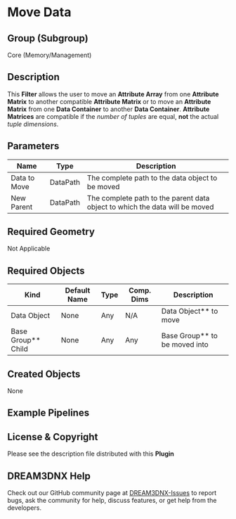 # Move Data


## Group (Subgroup) ##

Core (Memory/Management)

## Description ##

This **Filter** allows the user to move an **Attribute Array** from one **Attribute Matrix** to another compatible **Attribute Matrix** or to move an **Attribute Matrix** from one **Data Container** to another **Data Container**. **Attribute Matrices** are compatible if the *number of tuples* are equal, **not** the actual *tuple dimensions*. 

## Parameters ##

| Name | Type | Description |
|------|------| ----------- |
| Data to Move | DataPath | The complete path to the data object to be moved |
| New Parent | DataPath | The complete path to the parent data object to which the data will be moved |

## Required Geometry ##

Not Applicable

## Required Objects ##

| Kind                      | Default Name | Type     | Comp. Dims | Description                                 |
|---------------------------|--------------|----------|------------|---------------------------------------------|
| Data Object | None | Any | N/A | Data Object** to move |
| Base Group** Child | None | Any | Any | Base Group** to be moved into |

## Created Objects ##

None

## Example Pipelines ##



## License & Copyright ##

Please see the description file distributed with this **Plugin**

## DREAM3DNX Help

Check out our GitHub community page at [DREAM3DNX-Issues](https://github.com/BlueQuartzSoftware/DREAM3DNX-Issues) to report bugs, ask the community for help, discuss features, or get help from the developers.


